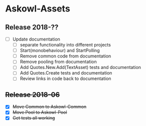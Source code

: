 # Askowl-Assets

## Release 2018-??

- [ ] Update documentation
  - [ ] separate functionality into different projects
  - [ ] Start(monobehaviour) and StartPolling
  - [ ] Remove common code from documentation
  - [ ] Remove pooling from documentation
  - [ ] Add Quotes.New.Add(TextAsset) tests and documentation
  - [ ] Add Quotes.Create tests and documentation
  - [ ] Review links in code back to documentation

## ~~Release 2018-06~~

- [x] ~~Move Common to Askowl-Common~~
- [x] ~~Move Pool to Askowl-Pool~~
- [x] ~~Get tests all working~~

## 